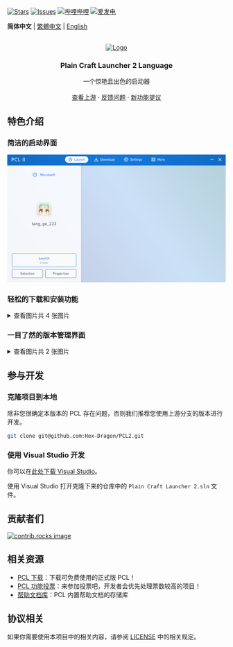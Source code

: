 [![Stars](https://img.shields.io/github/stars/Hex-Dragon/PCL2?style=flat&logo=data:image/svg%2bxml;base64,PHN2ZyB4bWxucz0iaHR0cDovL3d3dy53My5vcmcvMjAwMC9zdmciIHZlcnNpb249IjEiIHdpZHRoPSIxNiIgaGVpZ2h0PSIxNiI+PHBhdGggZD0iTTggLjI1YS43NS43NSAwIDAgMSAuNjczLjQxOGwxLjg4MiAzLjgxNSA0LjIxLjYxMmEuNzUuNzUgMCAwIDEgLjQxNiAxLjI3OWwtMy4wNDYgMi45Ny43MTkgNC4xOTJhLjc1MS43NTEgMCAwIDEtMS4wODguNzkxTDggMTIuMzQ3bC0zLjc2NiAxLjk4YS43NS43NSAwIDAgMS0xLjA4OC0uNzlsLjcyLTQuMTk0TC44MTggNi4zNzRhLjc1Ljc1IDAgMCAxIC40MTYtMS4yOGw0LjIxLS42MTFMNy4zMjcuNjY4QS43NS43NSAwIDAgMSA4IC4yNVoiIGZpbGw9IiNlYWM1NGYiLz48L3N2Zz4=&logoSize=auto&label=Stars&labelColor=444444&color=eac54f)](https://github.com/Hex-Dragon/PCL2/)
[![Issues](https://img.shields.io/github/issues/Hex-Dragon/PCL2?style=flat&label=Issues&labelColor=444444&color=1F883D)](https://github.com/Hex-Dragon/PCL2/issues)
[![哔哩哔哩](https://img.shields.io/badge/动态-BiliBili-00A4DB?style=flat&labelColor=444444&logoSize=auto)](https://space.bilibili.com/11343203/dynamic)
[![爱发电](https://img.shields.io/badge/赞助-爱发电-946ce6?style=flat&labelColor=444444&logoSize=auto)](https://afdian.com/@LTCat)

**简体中文** | [繁體中文](README-zh_TW.md) | [English](README-en_US.md)

<!-- PROJECT LOGO -->
<br />
<div align="center">
  <a href="https://github.com/PCL-Community/PCL2-Language">
    <img src="Plain Craft Launcher 2\Images\icon.ico" alt="Logo" width="80" height="80">
  </a>

  <h3 align="center">Plain Craft Launcher 2 Language</h3>

  <p align="center">
    一个惊艳且出色的启动器
    <br />
    <br />
    <a href="https://github.com/Hex-Dragon/PCL2">查看上游</a>
    &middot;
    <a href="https://github.com/PCL-Community/PCL2-Language/issues/">反馈问题</a>
    &middot;
    <a href="https://github.com/Hex-Dragon/PCL2/issues/">新功能提议</a>
  </p>
</div>

## 特色介绍

### 简洁的启动界面

![image](/docs/images/PCL-Homepage.png)

### 轻松的下载和安装功能

<details>

<summary>查看图片共 4 张图片</summary>

![image](/docs/images/PCL-InstallPage.png)

![image](/docs/images/PCL-DownloadModPage.png)

![image](/docs/images/PCL-DownloadModpackPage.png)

![image](/docs/images/PCL-DownloadManagerPage.png)

</details>

### 一目了然的版本管理界面

<details>

<summary>查看图片共 2 张图片</summary>

![image](/docs/images/PCL-InstanceManagePage.png)

![image](/docs/images/PCL-InstanceModsManage.png)

</details>

## 参与开发

### 克隆项目到本地

除非您很确定本版本的 PCL 存在问题，否则我们推荐您使用上游分支的版本进行开发。

```bash
git clone git@github.com:Hex-Dragon/PCL2.git
```

### 使用 Visual Studio 开发

你可以在[此处下载 Visual Studio](https://visualstudio.microsoft.com/)。

使用 Visual Studio 打开克隆下来的仓库中的 `Plain Craft Launcher 2.sln` 文件。

## 贡献者们

<a href="https://github.com/PCL-Community/PCL2-Language/graphs/contributors">
  <img src="https://contrib.rocks/image?repo=PCL-Community/PCL2-Language" alt="contrib.rocks image" />
</a>

## 相关资源

- [PCL 下载](https://afdian.com/p/0164034c016c11ebafcb52540025c377)：下载可免费使用的正式版 PCL！
- [PCL 功能投票](https://github.com/Hex-Dragon/PCL2/discussions/2)：来参加投票吧，开发者会优先处理票数较高的项目！
- [帮助文档库](https://github.com/LTCatt/PCL2Help)：PCL 内置帮助文档的存储库

## 协议相关

如果你需要使用本项目中的相关内容，请参阅 <a href="/LICENCE">LICENSE</a> 中的相关规定。